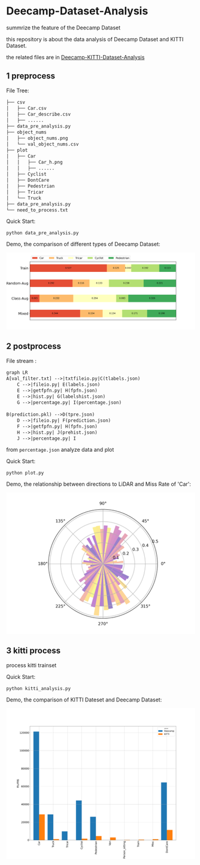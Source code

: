 # Deecamp-Dataset-Analysis
summrize the feature of the  Deecamp Dataset

this repository is about the data analysis of Deecamp Dataset and KITTI Dataset.

the related files are in  [Deecamp-KITTI-Dataset-Analysis](https://rec.ustc.edu.cn/share/b7e41ad0-d009-11ea-9cdd-11e74a808133)

## 1 preprocess

File Tree:

```
├── csv
│   ├── Car.csv
│   ├── Car_describe.csv
│   ├── ......
├── data_pre_analysis.py
├── object_nums
│   ├── object_nums.png
│   └── val_object_nums.csv
├── plot
│   ├── Car
│   │   ├── Car_h.png
│   │   ├── ......
│   ├── Cyclist
│   ├── DontCare
│   ├── Pedestrian
│   ├── Tricar
│   └── Truck
├── data_pre_analysis.py
└── need_to_process.txt

```

Quick Start:

```
python data_pre_analysis.py
```

Demo, the comparison of different types of Deecamp Dataset:

![compare_3_trainset](preprocess/compare_3_trainset.png)

## 2 postprocess

File stream :

```mermaid
graph LR
A[val_filter.txt] -->|txtfileio.py|C(tlabels.json)
    C -->|fileio.py| E(labels.json)
    E -->|getfpfn.py| H(fpfn.json)
    E -->|hist.py| G(labelshist.json)
    G -->|percentage.py| I(percentage.json)
    
B(prediction.pkl) -->D(tpre.json)
    D -->|fileio.py| F(prediction.json)
    F -->|getfpfn.py| H(fpfn.json)
    H -->|hist.py| J(prehist.json)
    J -->|percentage.py| I
```

from `percentage.json` analyze data and plot

Quick Start:

```
python plot.py
```

Demo, the relationship between directions to LiDAR and Miss Rate of 'Car':

![Cardirection](postprocess/result/Car/Cardirection.png)

## 3 kitti process

process kitti trainset

Quick Start: 

```
python kitti_analysis.py
```

Demo, the comparison of KITTI Dateset and Deecamp Dataset:

![kitti_vs_deecamp](kitti_analysis/kitti_vs_deecamp.png)

